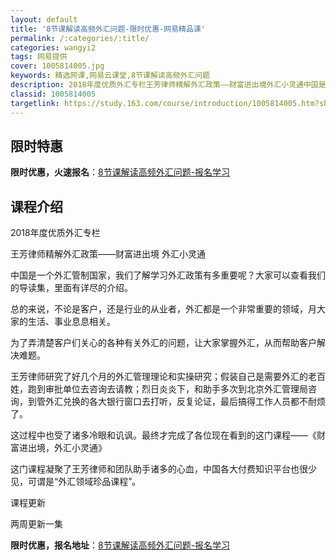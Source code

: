 ```yaml
---
layout: default
title: '8节课解读高频外汇问题-限时优惠-网易精品课'
permalink: /:categories/:title/
categories: wangyi2
tags: 网易提供
cover: 1005814005.jpg
keywords: 精选网课,网易云课堂,8节课解读高频外汇问题
description: 2018年度优质外汇专栏王芳律师精解外汇政策——财富进出境外汇小灵通中国是一个外汇管制国家，我们了解学习外汇政策有多重要
classid: 1005814005
targetlink: https://study.163.com/course/introduction/1005814005.htm?share=1&shareId=1025206652&utm_campaign=share&utm_medium=iphoneShare&utm_source=&utm_u=1025206652
---
```


## 限时特惠

**限时优惠，火速报名**：[8节课解读高频外汇问题-报名学习](https://study.163.com/course/introduction/1005814005.htm?share=1&shareId=1025206652&utm_campaign=share&utm_medium=iphoneShare&utm_source=&utm_u=1025206652)

## 课程介绍

2018年度优质外汇专栏

王芳律师精解外汇政策——财富进出境     外汇小灵通



中国是一个外汇管制国家，我们了解学习外汇政策有多重要呢？大家可以查看我们的导读集，里面有详尽的介绍。



总的来说，不论是客户，还是行业的从业者，外汇都是一个非常重要的领域，月大家的生活、事业息息相关。



为了弄清楚客户们关心的各种有关外汇的问题，让大家掌握外汇，从而帮助客户解决难题。



王芳律师研究了好几个月的外汇管理理论和实操研究；假装自己是需要外汇的老百姓，跑到审批单位去咨询去请教；烈日炎炎下，和助手多次到北京外汇管理局咨询，到管外汇兑换的各大银行窗口去打听，反复论证，最后搞得工作人员都不耐烦了。



这过程中也受了诸多冷眼和讥讽。最终才完成了各位现在看到的这门课程——《财富进出境，外汇小灵通》



这门课程凝聚了王芳律师和团队助手诸多的心血，中国各大付费知识平台也很少见，可谓是“外汇领域珍品课程”。



课程更新

两周更新一集

**限时优惠，报名地址**：[8节课解读高频外汇问题-报名学习](https://study.163.com/course/introduction/1005814005.htm?share=1&shareId=1025206652&utm_campaign=share&utm_medium=iphoneShare&utm_source=&utm_u=1025206652)

